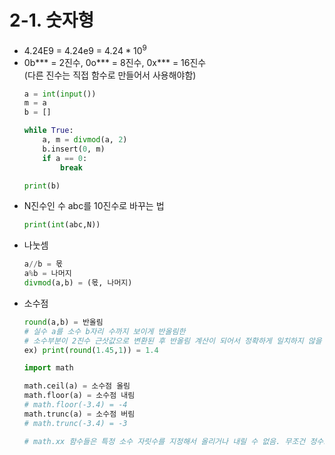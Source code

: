 # 2-1. 숫자형

* 4.24E9 = 4.24e9 = $4.24 * 10^9$
* 0b*** = 2진수, 0o*** = 8진수, 0x*** = 16진수
<br>(다른 진수는 직접 함수로 만들어서 사용해야함)
    ```python
    a = int(input())
    m = a
    b = []

    while True:
        a, m = divmod(a, 2)
        b.insert(0, m)
        if a == 0:
            break

    print(b)
    ```
* N진수인 수 abc를 10진수로 바꾸는 법
    ```python
    print(int(abc,N))
    ```
* 나눗셈
    ```python
    a//b = 몫
    a%b = 나머지
    divmod(a,b) = (몫, 나머지)
    ```
* 소수점
    ```python
    round(a,b) = 반올림 
    # 실수 a를 소수 b자리 수까지 보이게 반올림한
    # 소수부분이 2진수 근삿값으로 변환된 후 반올림 계산이 되어서 정확하게 일치하지 않을 수 있음
    ex) print(round(1.45,1)) = 1.4

    import math

    math.ceil(a) = 소수점 올림
    math.floor(a) = 소수점 내림 
    # math.floor(-3.4) = -4
    math.trunc(a) = 소수점 버림 
    # math.trunc(-3.4) = -3

    # math.xx 함수들은 특정 소수 자릿수를 지정해서 올리거나 내릴 수 없음. 무조건 정수로 표현
    ```